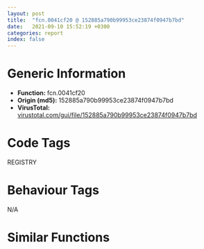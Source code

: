 ```yaml
---
layout: post
title:  "fcn.0041cf20 @ 152885a790b99953ce23874f0947b7bd"
date:   2021-09-10 15:52:19 +0300
categories: report
index: false
---
```


# Generic Information
- **Function:** fcn.0041cf20
- **Origin (md5):** 152885a790b99953ce23874f0947b7bd
- **VirusTotal:** [virustotal.com/gui/file/152885a790b99953ce23874f0947b7bd][virustotal_ref]

# Code Tags
<span class="tag" id="REGISTRY">REGISTRY</span>


# Behaviour Tags
<span class="bhv-tag" id="na">N/A</span>

# Similar Functions
<script type="text/javascript" src="https://www.gstatic.com/charts/loader.js"></script>
<script type="text/javascript">

    google.charts.load('current', {'packages':['corechart']});
    google.charts.setOnLoadCallback(drawChart);

    function drawChart() {
    var data = new google.visualization.DataTable();
        data.addColumn('number', 'X');
        data.addColumn('number', 'Y');
        data.addColumn({type: 'string', role: 'tooltip', 'p': {'html': true}});
        data.addColumn({'type': 'string', 'role': 'style'});
        
        data.addRows([
    [137.30931091308594, 149.58139038085938, '<b><a href="/report/fcn.0041cf20@152885a790b99953ce23874f0947b7bd">fcn.0041cf20</a><br>@152885a790b99953ce23874f0947b7bd</b><br>push ebp<br>mov ebp, esp<br>sub esp, 0x14<br>push ebx<br>lea eax, [ebp-8]<br>xor ecx, ecx<br>push eax<br>mov eax, dword[ebp+0x18]<br>inc ecx<br>or eax, ecx<br>xor ebx, ebx<br>mov ecx, dword[ebp+0x10]<br>push eax<br>push ebx<br>mov dword[ebp-4], ebx<br>call fcn.00404b49<br>push eax<br>push dword[ebp+0xc]<br>call dword[sym.imp.ADVAPI32.dll_RegOpenKeyExW]<br>test eax, eax<br>jne 0x41cfb3<br>push esi<br>cmp dword[ebp+0x14], ebx<br>je 0x41cf88<br>push dword[ebp+0x14]<br>lea ecx, [ebp-0x14]<br>call fcn.0041cb7e<br>push ebx<br>push ebx<br>lea ecx, [ebp-0xc]<br>xor esi, esi<br>push ecx<br>inc esi<br>mov ecx, eax<br>push ebx<br>mov dword[ebp-4], esi<br>call fcn.00404b49<br>push eax<br>push dword[ebp-8]<br>call dword[sym.imp.ADVAPI32.dll_RegQueryValueExW]<br>test eax, eax<br>je 0x41cf88<br>mov byte[ebp+0x1b], bl<br>jmp 0x41cf91<br>xor eax, eax<br>xor esi, esi<br>inc eax<br>inc esi<br>mov byte[ebp+0x1b], al<br>test byte[ebp-4], 1<br>je 0x41cf9f<br>lea ecx, [ebp-0x14]<br>call fcn.0040e39e<br>cmp byte[ebp+0x1b], 0<br>push dword[ebp-8]<br>movzx ebx, bl<br>cmovne ebx, esi<br>call dword[sym.imp.ADVAPI32.dll_RegCloseKey]<br>pop esi<br>mov al, bl<br>pop ebx<br>mov esp, ebp<br>pop ebp<br>ret <br><eoc> ', 'point { fill-color: #e0440e; }'],
[145.71875, 108.53082275390625, '<b><a href="/report/fcn.0041cf20@912f1d013a0d6151bc7a7cef6da1b2a0">fcn.0041cf20</a><br>@912f1d013a0d6151bc7a7cef6da1b2a0</b><br>push ebp<br>mov ebp, esp<br>sub esp, 0x14<br>push ebx<br>lea eax, [ebp-8]<br>xor ecx, ecx<br>push eax<br>mov eax, dword[ebp+0x18]<br>inc ecx<br>or eax, ecx<br>xor ebx, ebx<br>mov ecx, dword[ebp+0x10]<br>push eax<br>push ebx<br>mov dword[ebp-4], ebx<br>call fcn.00404b49<br>push eax<br>push dword[ebp+0xc]<br>call dword[sym.imp.ADVAPI32.dll_RegOpenKeyExW]<br>test eax, eax<br>jne 0x41cfb3<br>push esi<br>cmp dword[ebp+0x14], ebx<br>je 0x41cf88<br>push dword[ebp+0x14]<br>lea ecx, [ebp-0x14]<br>call fcn.0041cb7e<br>push ebx<br>push ebx<br>lea ecx, [ebp-0xc]<br>xor esi, esi<br>push ecx<br>inc esi<br>mov ecx, eax<br>push ebx<br>mov dword[ebp-4], esi<br>call fcn.00404b49<br>push eax<br>push dword[ebp-8]<br>call dword[sym.imp.ADVAPI32.dll_RegQueryValueExW]<br>test eax, eax<br>je 0x41cf88<br>mov byte[ebp+0x1b], bl<br>jmp 0x41cf91<br>xor eax, eax<br>xor esi, esi<br>inc eax<br>inc esi<br>mov byte[ebp+0x1b], al<br>test byte[ebp-4], 1<br>je 0x41cf9f<br>lea ecx, [ebp-0x14]<br>call fcn.0040e39e<br>cmp byte[ebp+0x1b], 0<br>push dword[ebp-8]<br>movzx ebx, bl<br>cmovne ebx, esi<br>call dword[sym.imp.ADVAPI32.dll_RegCloseKey]<br>pop esi<br>mov al, bl<br>pop ebx<br>mov esp, ebp<br>pop ebp<br>ret <br><eoc> ', 'null'],
[178.361328125, 157.98934936523438, '<b><a href="/report/fcn.0041cf20@fb9b7d22bc1c143ac66b0575cbdd088d">fcn.0041cf20</a><br>@fb9b7d22bc1c143ac66b0575cbdd088d</b><br>push ebp<br>mov ebp, esp<br>sub esp, 0x14<br>push ebx<br>lea eax, [ebp-8]<br>xor ecx, ecx<br>push eax<br>mov eax, dword[ebp+0x18]<br>inc ecx<br>or eax, ecx<br>xor ebx, ebx<br>mov ecx, dword[ebp+0x10]<br>push eax<br>push ebx<br>mov dword[ebp-4], ebx<br>call fcn.00404b49<br>push eax<br>push dword[ebp+0xc]<br>call dword[sym.imp.ADVAPI32.dll_RegOpenKeyExW]<br>test eax, eax<br>jne 0x41cfb3<br>push esi<br>cmp dword[ebp+0x14], ebx<br>je 0x41cf88<br>push dword[ebp+0x14]<br>lea ecx, [ebp-0x14]<br>call fcn.0041cb7e<br>push ebx<br>push ebx<br>lea ecx, [ebp-0xc]<br>xor esi, esi<br>push ecx<br>inc esi<br>mov ecx, eax<br>push ebx<br>mov dword[ebp-4], esi<br>call fcn.00404b49<br>push eax<br>push dword[ebp-8]<br>call dword[sym.imp.ADVAPI32.dll_RegQueryValueExW]<br>test eax, eax<br>je 0x41cf88<br>mov byte[ebp+0x1b], bl<br>jmp 0x41cf91<br>xor eax, eax<br>xor esi, esi<br>inc eax<br>inc esi<br>mov byte[ebp+0x1b], al<br>test byte[ebp-4], 1<br>je 0x41cf9f<br>lea ecx, [ebp-0x14]<br>call fcn.0040e39e<br>cmp byte[ebp+0x1b], 0<br>push dword[ebp-8]<br>movzx ebx, bl<br>cmovne ebx, esi<br>call dword[sym.imp.ADVAPI32.dll_RegCloseKey]<br>pop esi<br>mov al, bl<br>pop ebx<br>mov esp, ebp<br>pop ebp<br>ret <br><eoc> ', 'null'],
[186.7681427001953, 116.93751525878906, '<b><a href="/report/fcn.0048122d@d96761eb00d2d97e2b6f5ffffed0b46a">fcn.0048122d</a><br>@d96761eb00d2d97e2b6f5ffffed0b46a</b><br>push ebp<br>mov ebp, esp<br>sub esp, 0x228<br>push ebx<br>push esi<br>mov esi, ecx<br>mov dword[ebp-4], 0xff<br>xor ecx, ecx<br>lea eax, [ebp-0x24]<br>push eax<br>push ecx<br>push ecx<br>push ecx<br>lea eax, [ebp-4]<br>mov ebx, edx<br>push eax<br>lea eax, [ebp-0x228]<br>mov dword[ebp-0xc], ebx<br>push eax<br>push ecx<br>push esi<br>call dword[sym.imp.ADVAPI32.dll_RegEnumKeyExW]<br>cmp eax, 0x103<br>je 0x48132c<br>mov eax, ebx<br>or eax, 0x20019<br>mov dword[ebp-0x1c], eax<br>lea ecx, [ebp-8]<br>push ecx<br>push eax<br>push 0<br>lea eax, [ebp-0x228]<br>push eax<br>push esi<br>call dword[sym.imp.ADVAPI32.dll_RegOpenKeyExW]<br>test eax, eax<br>jne 0x481343<br>mov ecx, dword[ebp-8]<br>mov edx, ebx<br>call fcn.0048122d<br>push dword[ebp-8]<br>mov bl, al<br>call dword[sym.imp.ADVAPI32.dll_RegCloseKey]<br>test bl, bl<br>je 0x481343<br>xor ebx, ebx<br>lea ecx, [ebp-0x18]<br>mov dword[ebp-0x18], ebx<br>mov dword[ebp-0x10], ebx<br>call fcn.00481072<br>test al, al<br>lea eax, [ebp-0x228]<br>je 0x4812de<br>push ebx<br>mov ebx, dword[ebp-0xc]<br>lea ecx, [ebp-0x18]<br>push ebx<br>push eax<br>push esi<br>call fcn.0047ff84<br>call eax<br>jmp 0x4812e9<br>push eax<br>push esi<br>call dword[sym.imp.ADVAPI32.dll_RegDeleteKeyW]<br>mov ebx, dword[ebp-0xc]<br>test eax, eax<br>jne 0x481334<br>cmp dword[ebp-0x18], eax<br>je 0x4812fb<br>push dword[ebp-0x18]<br>call dword[sym.imp.KERNEL32.dll_FreeLibrary]<br>xor ecx, ecx<br>mov dword[ebp-4], 0xff<br>lea eax, [ebp-0x24]<br>push eax<br>push ecx<br>push ecx<br>push ecx<br>lea eax, [ebp-4]<br>push eax<br>lea eax, [ebp-0x228]<br>push eax<br>push ecx<br>push esi<br>call dword[sym.imp.ADVAPI32.dll_RegEnumKeyExW]<br>cmp eax, 0x103<br>mov eax, dword[ebp-0x1c]<br>jne 0x481277<br>mov al, 1<br>pop esi<br>pop ebx<br>mov esp, ebp<br>pop ebp<br>ret <br>cmp dword[ebp-0x18], 0<br>je 0x481343<br>push dword[ebp-0x18]<br>call dword[sym.imp.KERNEL32.dll_FreeLibrary]<br>xor al, al<br>jmp 0x48132e<br><eoc> ', 'null'],

        ]);

    var options = {
        title: 'Similarity Plot',
        legend: 'none',
        colors: ['#dedbd9', '#e6693e', '#ec8f6e', '#f3b49f', '#f6c7b6'],
        tooltip: {isHtml: true, trigger: 'both'},
        explorer: {
        actions: ["dragToZoom", "rightClickToReset"],
        },
        chartArea: {
        width: '80%',
        height: '80%'
        },
        width: '100%',
        height: '100%'
    };

    var chart = new google.visualization.ScatterChart(document.getElementById('chart_div'));

    chart.draw(data, options);
    }
    
</script>


<div id="chart_div" style="width: 100%px; height: 100%;"></div>

# Disassembled Code
{% highlight nasm %}

push ebp
mov ebp, esp
sub esp, 0x14
push ebx
lea eax, [ebp-8]
xor ecx, ecx
push eax
mov eax, dword[ebp+0x18]
inc ecx
or eax, ecx
xor ebx, ebx
mov ecx, dword[ebp+0x10]
push eax
push ebx
mov dword[ebp-4], ebx
call fcn.00404b49
push eax
push dword[ebp+0xc]
call dword[sym.imp.ADVAPI32.dll_RegOpenKeyExW]
test eax, eax
jne 0x41cfb3
push esi
cmp dword[ebp+0x14], ebx
je 0x41cf88
push dword[ebp+0x14]
lea ecx, [ebp-0x14]
call fcn.0041cb7e
push ebx
push ebx
lea ecx, [ebp-0xc]
xor esi, esi
push ecx
inc esi
mov ecx, eax
push ebx
mov dword[ebp-4], esi
call fcn.00404b49
push eax
push dword[ebp-8]
call dword[sym.imp.ADVAPI32.dll_RegQueryValueExW]
test eax, eax
je 0x41cf88
mov byte[ebp+0x1b], bl
jmp 0x41cf91
xor eax, eax
xor esi, esi
inc eax
inc esi
mov byte[ebp+0x1b], al
test byte[ebp-4], 1
je 0x41cf9f
lea ecx, [ebp-0x14]
call fcn.0040e39e
cmp byte[ebp+0x1b], 0
push dword[ebp-8]
movzx ebx, bl
cmovne ebx, esi
call dword[sym.imp.ADVAPI32.dll_RegCloseKey]
pop esi
mov al, bl
pop ebx
mov esp, ebp
pop ebp
ret

{% endhighlight %}

[virustotal_ref]: https://www.virustotal.com/gui/file/152885a790b99953ce23874f0947b7bd